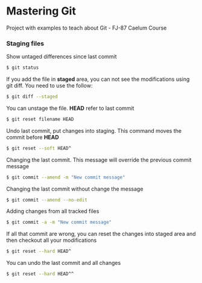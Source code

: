 # Mastering Git

Project with examples to teach about Git - FJ-87 Caelum Course

### Staging files

Show untaged differences since last commit

```bash
$ git status
```

If you add the file in **staged** area, you can not see the modifications using git diff. You need to use the follow:

```bash
$ git diff --staged
```

You can unstage the file. **HEAD** refer to last commit

```bash
$ git reset filename HEAD
```

Undo last commit, put changes into staging. This command moves the commit before **HEAD**

```bash
$ git reset --soft HEAD^
```

Changing the last commit. This message will override the previous commit message

```bash
$ git commit --amend -m "New commit message"
```

Changing the last commit without change the message

```bash
$ git commit --amend --no-edit
```

Adding changes from all tracked files

```bash
$ git commit -a -m "New commit message"
```

If all that commit are wrong, you can reset the changes into staged area and then checkout all your modifications

```bash
$ git reset --hard HEAD^
```

You can undo the last commit and all changes

```bash
$ git reset --hard HEAD^^
```
